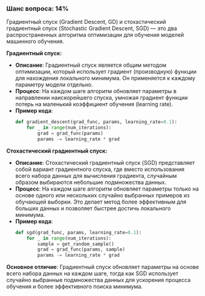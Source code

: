 ### Шанс вопроса: 14%

Градиентный спуск (Gradient Descent, GD) и стохастический градиентный спуск (Stochastic Gradient Descent, SGD) — это два распространенных алгоритма оптимизации для обучения моделей машинного обучения.

**Градиентный спуск:**
- **Описание**: Градиентный спуск является общим методом оптимизации, который использует градиент (производную) функции для нахождения локального минимума. Он применяется к каждому параметру модели отдельно.
- **Процесс**: На каждом шаге алгоритм обновляет параметры в направлении наискорейшего спуска, умножая градиент функции потерь на маленький коэффициент обучения (learning rate).
- **Пример кода**:
  ```python
  def gradient_descent(grad_func, params, learning_rate=0.1):
      for _ in range(num_iterations):
          grad = grad_func(params)
          params -= learning_rate * grad
  ```

**Стохастический градиентный спуск:**
- **Описание**: Стохастический градиентный спуск (SGD) представляет собой вариант градиентного спуска, где вместо использования всего набора данных для вычисления градиента, случайным образом выбираются небольшие подмножества данных.
- **Процесс**: На каждом шаге алгоритм обновляет параметры только на основе одного или нескольких случайно выбранных примеров из обучающей выборки. Это делает метод более эффективным для больших данных и позволяет быстрее достичь локального минимума.
- **Пример кода**:
  ```python
  def sgd(grad_func, params, learning_rate=0.1):
      for _ in range(num_iterations):
          sample = get_random_sample()
          grad = grad_func(params, sample)
          params -= learning_rate * grad
  ```

**Основное отличие**: Градиентный спуск обновляет параметры на основе всего набора данных на каждом шаге, тогда как SGD использует случайно выбранные подмножества данных для ускорения процесса обучения и более эффективного поиска минимума.